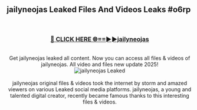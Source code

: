 ## jailyneojas Leaked Files And Videos Leaks #o6rp
<br>
<div align="center">
<h3><a href="https://watchclip.my.id/jailyneojas" rel="nofollow">🔴 CLICK HERE 🌐==►►jailyneojas</a></h3>
<br>
Get jailyneojas leaked all content. Now you can access all files & videos of jailyneojas. All video and files new update 2025!
<br>
<a href="https://watchclip.my.id/jailyneojas" rel="nofollow" data-target="animated-image.originalLink"><img src="https://i.ibb.co.com/WyWwxjT/player-gif2.gif" alt="jailyneojas Leaked" style="max-width: 100%; display: inline-block;" data-target="animated-image.originalImage"></a>
<br><br>
jailyneojas original files & videos took the internet by storm and amazed viewers on various Leaked social media platforms. jailyneojas, a young and talented digital creator, recently became famous thanks to this interesting files & videos.
</div>
<br>